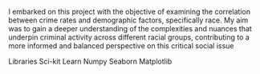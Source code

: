 I embarked on this project with the objective of examining the correlation between crime rates and demographic factors, specifically race. My aim was to gain a deeper understanding of the complexities and nuances that underpin criminal activity across different racial groups, contributing to a more informed and balanced perspective on this critical social issue

Libraries
Sci-kit Learn
Numpy
Seaborn
Matplotlib
